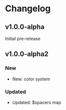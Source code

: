 # Changelog

## v1.0.0-alpha

Initial pre-release

## v1.0.0-alpha2

### New

* New: color system

### Updated

* Updated: $spacers map